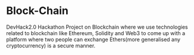 # Block-Chain
DevHack2.0 Hackathon Project on Blockchain where we use technologies related to blockchain like Ethereum, Solidity and Web3 to come up with a platform where two people can exchange Ethers(more generalised any cryptocurrency) is a secure manner. 


